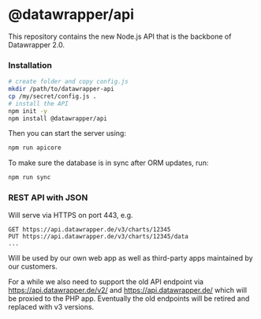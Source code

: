 # @datawrapper/api

This repository contains the new Node.js API that is the backbone of Datawrapper 2.0.

### Installation

```sh
# create folder and copy config.js
mkdir /path/to/datawrapper-api
cp /my/secret/config.js .
# install the API
npm init -y
npm install @datawrapper/api
```

Then you can start the server using:

```sh
npm run apicore
```

To make sure the database is in sync after ORM updates, run:

```sh
npm run sync
```

### REST API with JSON

Will serve via HTTPS on port 443, e.g. 

    GET https://api.datawrapper.de/v3/charts/12345
    PUT https://api.datawrapper.de/v3/charts/12345/data
    ...

Will be used by our own web app as well as third-party apps maintained by our customers.

For a while we also need to support the old API endpoint via https://api.datawrapper.de/v2/ and https://api.datawrapper.de/ which will be proxied to the PHP app. Eventually the old endpoints will be retired and replaced with v3 versions.

